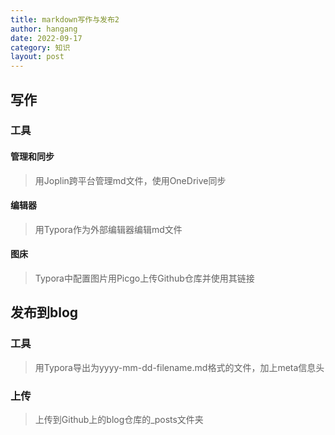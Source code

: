 ```yaml
---
title: markdown写作与发布2
author: hangang
date: 2022-09-17
category: 知识
layout: post
---
```



## 写作

### 工具

#### 管理和同步

> 用Joplin跨平台管理md文件，使用OneDrive同步

#### 编辑器

> 用Typora作为外部编辑器编辑md文件

#### 图床

> Typora中配置图片用Picgo上传Github仓库并使用其链接

## 发布到blog

### 工具

> 用Typora导出为yyyy-mm-dd-filename.md格式的文件，加上meta信息头

### 上传

> 上传到Github上的blog仓库的_posts文件夹
